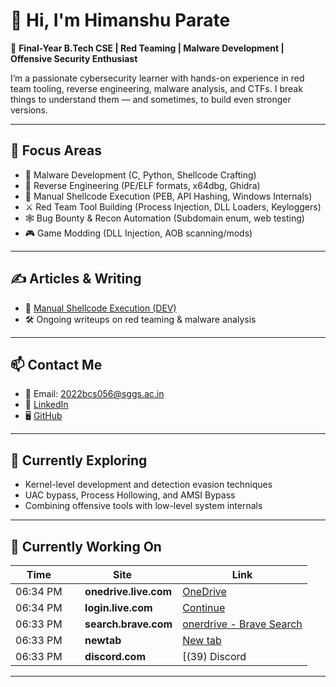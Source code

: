 # 👋 Hi, I'm Himanshu Parate

🎯 **Final-Year B.Tech CSE | Red Teaming | Malware Development | Offensive Security Enthusiast**

I’m a passionate cybersecurity learner with hands-on experience in red team tooling, reverse engineering, malware analysis, and CTFs. I break things to understand them — and sometimes, to build even stronger versions.

---

## 🧰 Focus Areas

- 🐍 Malware Development (C, Python, Shellcode Crafting)
- 🧬 Reverse Engineering (PE/ELF formats, x64dbg, Ghidra)
- 🧠 Manual Shellcode Execution (PEB, API Hashing, Windows Internals)
- ⚔️ Red Team Tool Building (Process Injection, DLL Loaders, Keyloggers)
- 🕸️ Bug Bounty & Recon Automation (Subdomain enum, web testing)
- 🎮 Game Modding (DLL Injection, AOB scanning/mods)

---



## ✍️ Articles & Writing

- 📖 [Manual Shellcode Execution (DEV)](https://dev.to/himanshup601/from-peb-to-winexec-manual-shellcode-execution-without-imports-on-windows-x64-5ebc)
- 🛠️ Ongoing writeups on red teaming & malware analysis

---

## 📫 Contact Me

- 📧 Email: 2022bcs056@sggs.ac.in
- 🔗 [LinkedIn](https://www.linkedin.com/in/himanshu-parate-6582452b1/)
- 🖥️ [GitHub](https://github.com/HimanshuP601)

---

## 🧭 Currently Exploring

- Kernel-level development and detection evasion techniques  
- UAC bypass, Process Hollowing, and AMSI Bypass  
- Combining offensive tools with low-level system internals  

---

## 🧭 Currently Working On
<!--ACTIVITY-START-->

| Time | Site | Link |
|------|------|------|
| 06:34 PM | <img src='https://www.google.com/s2/favicons?sz=64&domain=onedrive.live.com' width='16' height='16'> **onedrive.live.com** | [OneDrive](https://onedrive.live.com/?view=0) |
| 06:34 PM | <img src='https://www.google.com/s2/favicons?sz=64&domain=login.live.com' width='16' height='16'> **login.live.com** | [Continue](https://login.live.com/ppsecure/post.srf?username=himanshuparate1528%40outlook.com&cobrandid=11bd8083-87e0-41b5-bb78-0bc43c8a8e8a&id=250206&uaid=991b4338c65d4906a2b27dc639db677a&pid=0&opid=5D1B6FEAD5BDAB9D&route=C536_BAY) |
| 06:33 PM | <img src='https://www.google.com/s2/favicons?sz=64&domain=search.brave.com' width='16' height='16'> **search.brave.com** | [onerdrive - Brave Search](https://search.brave.com/search?q=onerdrive&source=desktop) |
| 06:33 PM | <img src='https://www.google.com/s2/favicons?sz=64&domain=newtab' width='16' height='16'> **newtab** | [New tab](chrome://newtab/) |
| 06:33 PM | <img src='https://www.google.com/s2/favicons?sz=64&domain=discord.com' width='16' height='16'> **discord.com** | [(39) Discord | #『💻』𝙁𝙐𝙉𝘾𝙄𝙊𝙉𝙀 | PANEL SAFE](https://discord.com/channels/1218333924053352519/1218346026705096764) |

<!--ACTIVITY-END-->
---
